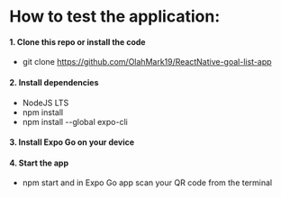 # How to test the application:

#### 1. Clone this repo or install the code
* git clone https://github.com/OlahMark19/ReactNative-goal-list-app 
#### 2. Install dependencies
* NodeJS LTS
* npm install
* npm install --global expo-cli
#### 3. Install Expo Go on your device
#### 4. Start the app
* npm start and in Expo Go app scan your QR code from the terminal

